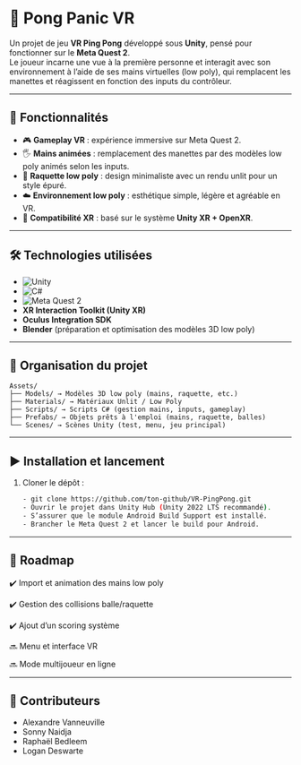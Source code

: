 # 🥽 Pong Panic VR  

Un projet de jeu **VR Ping Pong** développé sous **Unity**, pensé pour fonctionner sur le **Meta Quest 2**.  
Le joueur incarne une vue à la première personne et interagit avec son environnement à l’aide de ses mains virtuelles (low poly), qui remplacent les manettes et réagissent en fonction des inputs du contrôleur.  

---

## 🚀 Fonctionnalités  

- 🎮 **Gameplay VR** : expérience immersive sur Meta Quest 2.  
- 🖐️ **Mains animées** : remplacement des manettes par des modèles low poly animés selon les inputs.  
- 🏓 **Raquette low poly** : design minimaliste avec un rendu unlit pour un style épuré.  
- ☁️ **Environnement low poly** : esthétique simple, légère et agréable en VR.  
- 🔄 **Compatibilité XR** : basé sur le système **Unity XR + OpenXR**.  

---

## 🛠️ Technologies utilisées  

- ![Unity](https://img.shields.io/badge/Engine-Unity-black?logo=unity)  
- ![C#](https://img.shields.io/badge/Language-C%23-239120?logo=c-sharp&logoColor=white)  
- ![Meta Quest 2](https://img.shields.io/badge/Platform-Meta%20Quest%202-4285F4?logo=oculus&logoColor=white)  
- **XR Interaction Toolkit (Unity XR)**  
- **Oculus Integration SDK**  
- **Blender** (préparation et optimisation des modèles 3D low poly)  

---

## 📂 Organisation du projet  

```plaintext
Assets/
├── Models/ → Modèles 3D low poly (mains, raquette, etc.)
├── Materials/ → Matériaux Unlit / Low Poly
├── Scripts/ → Scripts C# (gestion mains, inputs, gameplay)
├── Prefabs/ → Objets prêts à l'emploi (mains, raquette, balles)
└── Scenes/ → Scènes Unity (test, menu, jeu principal)
```
---

## ▶️ Installation et lancement  

1. Cloner le dépôt :  
   ```bash
   - git clone https://github.com/ton-github/VR-PingPong.git
   - Ouvrir le projet dans Unity Hub (Unity 2022 LTS recommandé).
   - S’assurer que le module Android Build Support est installé.
   - Brancher le Meta Quest 2 et lancer le build pour Android.

---

## 📌 Roadmap

✔️ Import et animation des mains low poly

✔️ Gestion des collisions balle/raquette

✔️ Ajout d’un scoring système

🔜 Menu et interface VR

🔜 Mode multijoueur en ligne

   
---

## 👤 Contributeurs

* Alexandre Vanneuville
* Sonny Naidja
* Raphaël Bedleem
* Logan Deswarte


